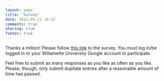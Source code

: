 ```yaml
---
layout: page
title: "Survey"
date: 2013-09-23 19:22
comments: true
sharing: true
footer: true
---
```


Thanks a million! Please follow [this link](https://docs.google.com/a/willamette.edu/forms/d/1Rg53eiJDfaKlSEWvFEbDIDqmY1lmW_jSxFsBBxh6b14/viewform) to the survey. You must log in/be logged in to your Willamette University Google account to participate.

Feel free to submit as many responses as you like as often as you like. Please, though, only submit dupliate entries after a reasonable amount of time has passed.